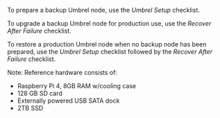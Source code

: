 To prepare a backup Umbrel node, use the *Umbrel Setup* checklist.

To upgrade a backup Umbrel node for production use, use the *Recover After Failure* checklist.

To restore a production Umbrel node when no backup node has been prepared, use the *Umbrel Setup* checklist followed by the *Recover After Failure* checklist.

Note: Reference hardware consists of:
- Raspberry Pi 4, 8GB RAM w/cooling case
- 128 GB SD card
- Externally powered USB SATA dock
- 2TB SSD
